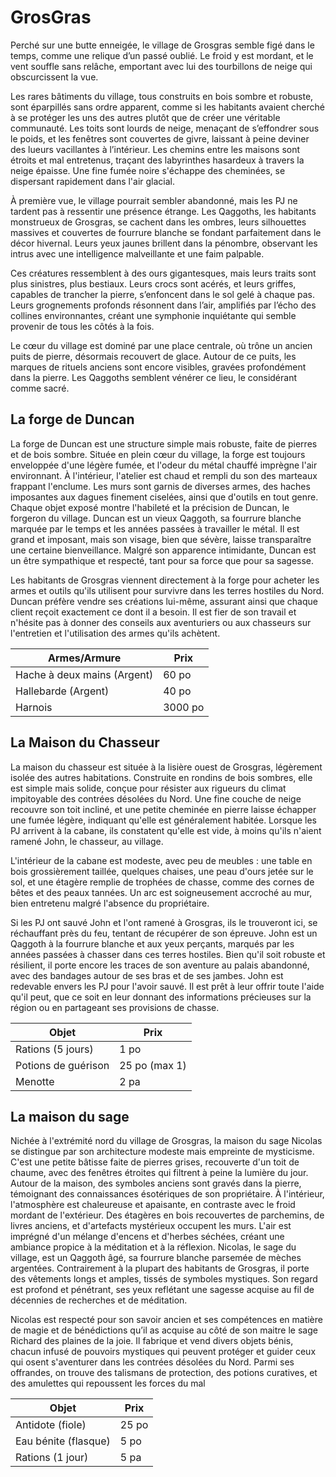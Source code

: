 # GrosGras
Perché sur une butte enneigée, le village de Grosgras semble figé dans le temps, comme une relique d’un passé oublié. Le froid y est mordant, et le vent souffle sans relâche, emportant avec lui des tourbillons de neige qui obscurcissent la vue.

Les rares bâtiments du village, tous construits en bois sombre et robuste, sont éparpillés sans ordre apparent, comme si les habitants avaient cherché à se protéger les uns des autres plutôt que de créer une véritable communauté. Les toits sont lourds de neige, menaçant de s’effondrer sous le poids, et les fenêtres sont couvertes de givre, laissant à peine deviner des lueurs vacillantes à l’intérieur. Les chemins entre les maisons sont étroits et mal entretenus, traçant des labyrinthes hasardeux à travers la neige épaisse. Une fine fumée noire s'échappe des cheminées, se dispersant rapidement dans l'air glacial.

À première vue, le village pourrait sembler abandonné, mais les PJ ne tardent pas à ressentir une présence étrange. Les Qaggoths, les habitants monstrueux de Grosgras, se cachent dans les ombres, leurs silhouettes massives et couvertes de fourrure blanche se fondant parfaitement dans le décor hivernal. Leurs yeux jaunes brillent dans la pénombre, observant les intrus avec une intelligence malveillante et une faim palpable.

Ces créatures ressemblent à des ours gigantesques, mais leurs traits sont plus sinistres, plus bestiaux. Leurs crocs sont acérés, et leurs griffes, capables de trancher la pierre, s’enfoncent dans le sol gelé à chaque pas. Leurs grognements profonds résonnent dans l’air, amplifiés par l’écho des collines environnantes, créant une symphonie inquiétante qui semble provenir de tous les côtés à la fois.

Le cœur du village est dominé par une place centrale, où trône un ancien puits de pierre, désormais recouvert de glace. Autour de ce puits, les marques de rituels anciens sont encore visibles, gravées profondément dans la pierre. Les Qaggoths semblent vénérer ce lieu, le considérant comme sacré.

## La forge de Duncan 
La forge de Duncan est une structure simple mais robuste, faite de pierres et de bois sombre. Située en plein cœur du village, la forge est toujours enveloppée d'une légère fumée, et l'odeur du métal chauffé imprègne l'air environnant. À l'intérieur, l'atelier est chaud et rempli du son des marteaux frappant l'enclume. Les murs sont garnis de diverses armes, des haches imposantes aux dagues finement ciselées, ainsi que d'outils en tout genre. Chaque objet exposé montre l'habileté et la précision de Duncan, le forgeron du village. Duncan est un vieux Qaggoth, sa fourrure blanche marquée par le temps et les années passées à travailler le métal. Il est grand et imposant, mais son visage, bien que sévère, laisse transparaître une certaine bienveillance. Malgré son apparence intimidante, Duncan est un être sympathique et respecté, tant pour sa force que pour sa sagesse.

Les habitants de Grosgras viennent directement à la forge pour acheter les armes et outils qu'ils utilisent pour survivre dans les terres hostiles du Nord. Duncan préfère vendre ses créations lui-même, assurant ainsi que chaque client reçoit exactement ce dont il a besoin. Il est fier de son travail et n'hésite pas à donner des conseils aux aventuriers ou aux chasseurs sur l'entretien et
l'utilisation des armes qu'ils achètent.

|Armes/Armure | Prix |
|--------------|------|
|Hache à deux mains (Argent) | 60 po |
|Hallebarde (Argent) | 40 po |
|Harnois | 3000 po|

## La Maison du Chasseur
La maison du chasseur est située à la lisière ouest de Grosgras, légèrement isolée des autres habitations. Construite en rondins de bois sombres, elle est simple mais solide, conçue pour résister aux rigueurs du climat impitoyable des contrées désolées du Nord. Une fine couche de neige recouvre son toit incliné, et une petite cheminée en pierre laisse échapper une fumée légère, indiquant qu'elle est généralement habitée. Lorsque les PJ arrivent à la cabane, ils constatent qu'elle est vide, à moins qu'ils n'aient ramené John, le chasseur, au village. 

L'intérieur de la cabane est modeste, avec peu de meubles : une table en bois grossièrement taillée, quelques chaises, une peau d'ours jetée sur le sol, et une étagère remplie de trophées de chasse, comme des cornes de bêtes et des peaux tannées. Un arc est soigneusement accroché au mur, bien entretenu malgré l'absence du propriétaire. 

Si les PJ ont sauvé John et l'ont ramené à Grosgras, ils le trouveront ici, se réchauffant près du feu, tentant de récupérer de son épreuve. John est un Qaggoth à la fourrure blanche et aux yeux perçants, marqués par les années passées à chasser dans ces terres hostiles. Bien qu'il soit robuste et résilient, il porte encore les traces de son aventure au palais abandonné, avec des bandages autour de ses bras et de ses jambes. John est redevable envers les PJ pour l'avoir sauvé. Il est prêt à leur offrir toute l'aide qu'il peut, que ce soit en leur donnant des informations précieuses sur la région ou en partageant ses provisions de chasse.

| Objet | Prix |
|-------|------|
| Rations (5 jours) | 1 po |
|Potions de guérison | 25 po (max 1)|
|Menotte | 2 pa|

## La maison du sage
Nichée à l'extrémité nord du village de Grosgras, la maison du sage Nicolas se distingue par son architecture modeste mais empreinte de mysticisme. C'est une petite bâtisse faite de pierres grises, recouverte d'un toit de chaume, avec des fenêtres étroites qui filtrent à peine la lumière du jour. Autour de la maison, des symboles anciens sont gravés dans la pierre, témoignant des
connaissances ésotériques de son propriétaire. À l'intérieur, l'atmosphère est chaleureuse et apaisante, en contraste avec le froid mordant de l'extérieur. Des étagères en bois recouvertes de parchemins, de livres anciens, et d'artefacts mystérieux occupent les murs. L'air est imprégné d'un mélange d'encens et d'herbes séchées, créant une ambiance propice à la méditation et à la réflexion.
Nicolas, le sage du village, est un Qaggoth âgé, sa fourrure blanche parsemée de mèches argentées. Contrairement à la plupart des habitants de Grosgras, il porte des vêtements longs et amples, tissés de symboles mystiques. Son regard est profond et pénétrant, ses yeux reflétant une sagesse acquise au fil de décennies de recherches et de méditation.

Nicolas est respecté pour son savoir ancien et ses compétences en matière de magie et de bénédictions qu’il as acquise au côté de son maitre le sage Richard des plaines de la joie. Il fabrique et vend divers objets bénis, chacun infusé de pouvoirs mystiques qui peuvent protéger et guider ceux qui osent s'aventurer dans les contrées désolées du Nord. Parmi ses offrandes, on trouve des talismans de protection, des potions curatives, et des amulettes qui repoussent les forces du mal

|Objet | Prix|
|------|-----|
|Antidote (fiole) | 25 po|
|Eau bénite (flasque) | 5 po|
|Rations (1 jour) | 5 pa|